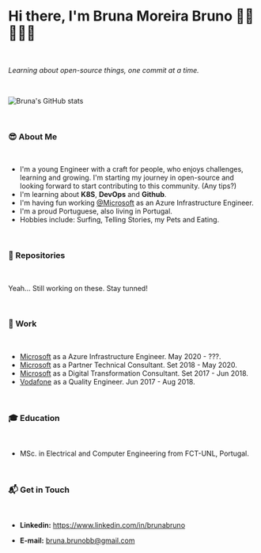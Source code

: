 <!--
**brmoreir/brmoreir** is a ✨ _special_ ✨ repository because its `README.md` (this file) appears on your GitHub profile.

Here are some ideas to get you started:

- 🔭 I’m currently working on ...
- 🌱 I’m currently learning ...
- 👯 I’m looking to collaborate on ...
- 🤔 I’m looking for help with ...
- 💬 Ask me about ...
- 📫 How to reach me: ...
- 😄 Pronouns: ...
- ⚡ Fun fact: ...
-->

# Hi there, I'm Bruna Moreira Bruno 👋🏽👩🏽‍💻

</br>

_Learning about open-source things, one commit at a time._

</br>

![Bruna's GitHub stats](https://github-readme-stats.vercel.app/api?username=brmoreir&show_icons=true)

</br>

### 😎 About Me

</br>

- I'm a young Engineer with a craft for people, who enjoys challenges, learning and growing. I'm starting my journey in open-source and looking forward to start contributing to this community. (Any tips?)
- I'm learning about **K8S**, **DevOps** and **Github**.
- I'm having fun working [@Microsoft](https://www.instagram.com/microsoft/) as an Azure Infrastructure Engineer. 
- I'm a proud Portuguese, also living in Portugal. 
- Hobbies include: Surfing, Telling Stories, my Pets and Eating. 

</br>

### 🚀 Repositories

</br>

Yeah... Still working on these. Stay tunned!

</br>

### 👕 Work

</br>

- [Microsoft](https://www.microsoft.com/) as a Azure Infrastructure Engineer. May 2020 - ???.
- [Microsoft](https://www.microsoft.com/) as a Partner Technical Consultant. Set 2018 - May 2020.
- [Microsoft](https://www.microsoft.com/en) as a Digital Transformation Consultant. Set 2017 - Jun 2018.
- [Vodafone](https://www.vodafone.com) as a Quality Engineer. Jun 2017 - Aug 2018.

</br>

### 🎓 Education

</br>

- MSc. in Electrical and Computer Engineering from FCT-UNL, Portugal.

</br>

### 📬 Get in Touch

</br>

- **Linkedin:** https://www.linkedin.com/in/brunabruno

- **E-mail:** bruna.brunobb@gmail.com

</br>


